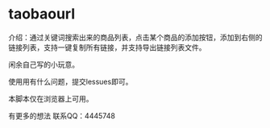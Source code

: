 # taobaourl

介绍：通过关键词搜索出来的商品列表，点击某个商品的添加按钮，添加到右侧的链接列表，支持一键复制所有链接，并支持导出链接列表文件。

闲余自己写的小玩意。

使用用有什么问题，提交lessues即可。

本脚本仅在浏览器上可用。

有更多的想法
联系QQ：4445748
